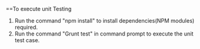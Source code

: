 ==To execute unit Testing

1. Run the command "npm install" to install dependencies(NPM modules) required.
2. Run the command "Grunt test" in command prompt to execute the unit test case.
